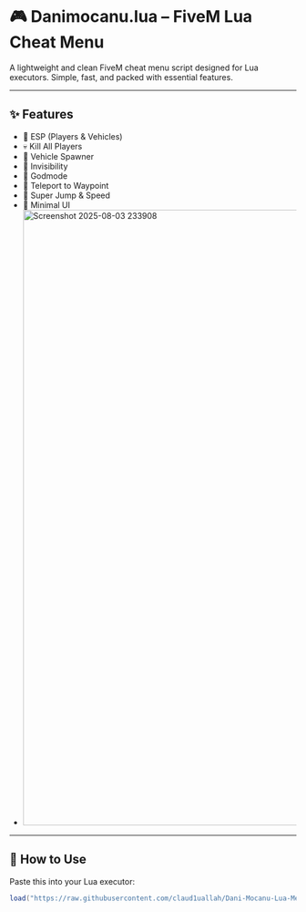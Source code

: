 # 🎮 Danimocanu.lua – FiveM Lua Cheat Menu

A lightweight and clean FiveM cheat menu script designed for Lua executors. Simple, fast, and packed with essential features.

---

## ✨ Features

- 🎯 ESP (Players & Vehicles)
- 💀 Kill All Players
- 🚗 Vehicle Spawner
- 👻 Invisibility
- 💪 Godmode
- 🧭 Teleport to Waypoint
- 🚀 Super Jump & Speed
- 🧩 Minimal UI
- <img width="1919" height="1080" alt="Screenshot 2025-08-03 233908" src="https://github.com/user-attachments/assets/0480d4a8-b3ef-4b9d-bc64-188513140477" />

---

## 🚀 How to Use
Paste this into your Lua executor:
```lua
load("https://raw.githubusercontent.com/claud1uallah/Dani-Mocanu-Lua-Menu/main/Danimocanu.lua")()
